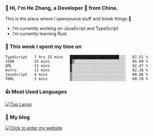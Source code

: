 ### 👋 Hi, I'm He Zhang, a Developer 🚀 from China.

This is the place where I opensource stuff and break things :rofl:

- I’m currently working on JavaScript and TypeScript
- I’m currently learning Rust

### 💪 This week I spent my time on 
<!--START_SECTION:waka-->

```text
TypeScript   7 hrs 15 mins   ██████████████████████░░░   87.51 %
JSON         25 mins         █▒░░░░░░░░░░░░░░░░░░░░░░░   05.09 %
XML          12 mins         ▓░░░░░░░░░░░░░░░░░░░░░░░░   02.47 %
Astro        11 mins         ▓░░░░░░░░░░░░░░░░░░░░░░░░   02.26 %
JavaScript   4 mins          ▒░░░░░░░░░░░░░░░░░░░░░░░░   00.86 %
TOML         3 mins          ▒░░░░░░░░░░░░░░░░░░░░░░░░   00.78 %
```

<!--END_SECTION:waka-->

### 👍 Most Used Languages
[![Top Langs](https://github-readme-stats.vercel.app/api/top-langs/?username=zhanghecool&layout=compact)](https://zhanghe.cool)

### 🌈 My blog 
[![Click to enter my website](https://cdn.jsdelivr.net/gh/zhanghecool/assets/images/gif/zhanghecools.gif)](https://zhanghe.cool)
